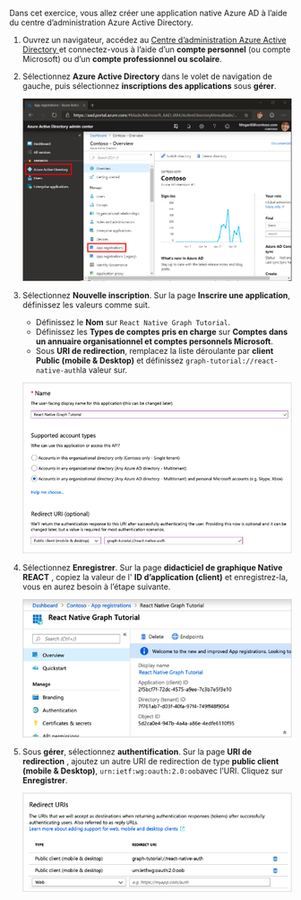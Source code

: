 <!-- markdownlint-disable MD002 MD041 -->

Dans cet exercice, vous allez créer une application native Azure AD à l’aide du centre d’administration Azure Active Directory.

1. Ouvrez un navigateur, accédez au [Centre d’administration Azure Active Directory ](https://aad.portal.azure.com) et connectez-vous à l’aide d’un **compte personnel** (ou compte Microsoft) ou d’un **compte professionnel ou scolaire**.

1. Sélectionnez **Azure Active Directory** dans le volet de navigation de gauche, puis sélectionnez **inscriptions des applications** sous **gérer**.

    ![Capture d’écran des inscriptions d’application ](./images/aad-portal-app-registrations.png)

1. Sélectionnez **Nouvelle inscription**. Sur la page **Inscrire une application**, définissez les valeurs comme suit.

    - Définissez le **Nom** sur `React Native Graph Tutorial`.
    - Définissez les **Types de comptes pris en charge** sur **Comptes dans un annuaire organisationnel et comptes personnels Microsoft**.
    - Sous **URI de redirection**, remplacez la liste déroulante par **client Public (mobile & Desktop)** et définissez `graph-tutorial://react-native-auth`la valeur sur.

    ![Capture d’écran de la page inscrire une application](./images/aad-register-an-app.png)

1. Sélectionnez **Enregistrer**. Sur la page **didacticiel de graphique Native REACT** , copiez la valeur de l' **ID d’application (client)** et enregistrez-la, vous en aurez besoin à l’étape suivante.

    ![Capture d’écran de l’ID d’application de la nouvelle inscription de l’application](./images/aad-application-id.png)

1. Sous **gérer**, sélectionnez **authentification**. Sur la page **URI de redirection** , ajoutez un autre URI de redirection de type **public client (mobile & Desktop)**, `urn:ietf:wg:oauth:2.0:oob`avec l’URI. Cliquez sur **Enregistrer**.

    ![Capture d’écran de la page des URI de redirection](./images/aad-redirect-uris.png)
